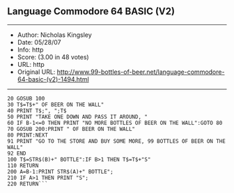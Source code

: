 
## Language Commodore 64 BASIC (V2) ##
---
- Author: Nicholas Kingsley
- Date: 05/28/07
- Info: http
- Score:  (3.00 in 48 votes)
- URL: http
- Original URL: http://www.99-bottles-of-beer.net/language-commodore-64-basic-(v2)-1494.html
---

```10 FOR B=99 TO 1 STEP -1
20 GOSUB 100
30 T$=T$+" OF BEER ON THE WALL"
40 PRINT T$;", ";T$
50 PRINT "TAKE ONE DOWN AND PASS IT AROUND, "
60 IF B-1<=0 THEN PRINT "NO MORE BOTTLES OF BEER ON THE WALL":GOTO 80
70 GOSUB 200:PRINT " OF BEER ON THE WALL"
80 PRINT:NEXT
91 PRINT "GO TO THE STORE AND BUY SOME MORE, 99 BOTTLES OF BEER ON THE WALL"
92 END
100 T$=STR$(B)+" BOTTLE":IF B>1 THEN T$=T$+"S"
110 RETURN
200 A=B-1:PRINT STR$(A)+" BOTTLE";
210 IF A>1 THEN PRINT "S";
220 RETURN```